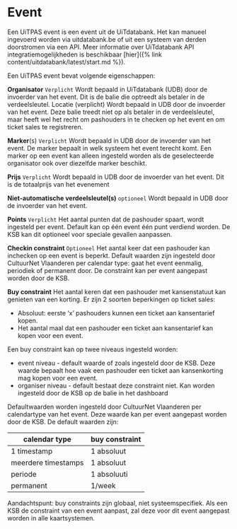---
---

# Event

Een UiTPAS event is een event uit de UiTdatabank. Het kan manueel ingevoerd worden via uitdatabank.be of uit een systeem van derden doorstromen via een API. Meer informatie over UiTdatabank API integratiemogelijkheden is beschikbaar [hier]({% link content/uitdatabank/latest/start.md %}).

Een UiTPAS event bevat volgende eigenschappen:

**Organisator** ```Verplicht```
Wordt bepaald in UiTdatabank (UDB) door de invoerder van het event. Dit is de balie die optreedt als betaler in de verdeelsleutel.
Locatie (verplicht) Wordt bepaald in UDB door de invoerder van het event. Deze balie treedt niet op als betaler in de verdeelsleutel, maar heeft wel het recht om pashouders in te checken op het event en om ticket sales te registreren.

**Marker**(s) ```Verplicht```
Wordt bepaald in UDB door de invoerder van het event. De marker bepaalt in welk systeem het event terecht komt. Een marker op een event kan alleen ingesteld worden als de geselecteerde organisator ook over diezelfde marker beschikt.

**Prijs** ```Verplicht```
Wordt bepaald in UDB door de invoerder van het event. Dit is de totaalprijs van het evenement

**Niet-automatische verdeelsleutel(s)** ```optioneel```
Wordt bepaald in UDB door de invoerder van het event.

**Points** ```Verplicht```
Het aantal punten dat de pashouder spaart, wordt ingesteld per event. Default kan op één event één punt verdiend worden. De KSB kan dit optioneel voor speciale gevallen aanpassen.

**Checkin constraint** ```Optioneel```
Het aantal keer dat een pashouder kan inchecken op een event is beperkt. Default waarden zijn ingesteld door CultuurNet Vlaanderen per calendar type: gaat het event eenmalig, periodiek of permanent door. De constraint kan per event aangepast worden door de KSB.

**Buy constraint**
Het aantal keren dat een pashouder met kansenstatuut kan genieten van een korting.
Er zijn 2 soorten beperkingen op ticket sales:
* Absoluut: eerste ‘x’ pashouders kunnen een ticket aan kansentarief kopen.
* Het aantal maal dat een pashouder een ticket aan kansentarief kan kopen voor een event.

Een buy constraint kan op twee niveaus ingesteld worden:
* event niveau - default waarde of zoals ingesteld door de KSB. Deze waarde bepaalt hoe vaak een pashouder een ticket aan kansenkorting mag kopen voor een event.
* organiser niveau - default bestaat deze constraint niet. Kan worden ingesteld door de KSB op de balie in het dashboard

Defaultwaarden worden ingesteld door CultuurNet Vlaanderen per calendartype van het event. Deze waarde kan per event aangepast worden door de KSB. De default waarden zijn:

calendar type | buy constraint
-- | --
1 timestamp | 1 absoluut
meerdere timestamps | 1 absoluut
periode | 1 absoluuti
permanent | 1/week

Aandachtspunt: buy constraints zijn globaal, niet systeemspecifiek. Als een KSB de constraint van een event aanpast, zal deze voor dit event aangepast worden in alle kaartsystemen.
